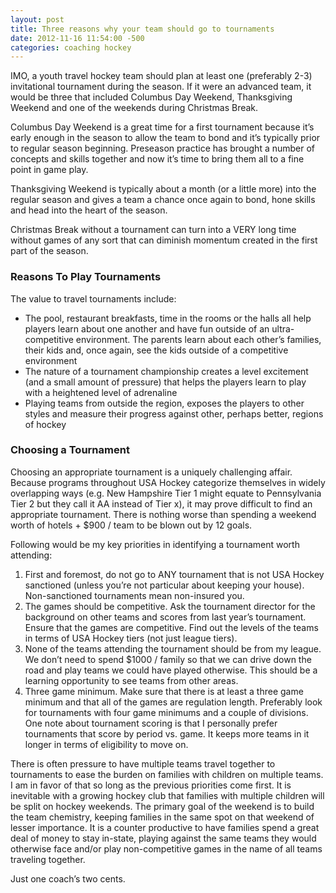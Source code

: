 ```yaml
---
layout: post
title: Three reasons why your team should go to tournaments
date: 2012-11-16 11:54:00 -500
categories: coaching hockey
---
```

IMO, a youth travel hockey team should plan at least one (preferably 2-3) invitational tournament during the season. If it were an advanced team, it would be three that included Columbus Day Weekend, Thanksgiving Weekend and one of the weekends during Christmas Break.

Columbus Day Weekend is a great time for a first tournament because it’s early enough in the season to allow the team to bond and it’s typically prior to regular season beginning. Preseason practice has brought a number of concepts and skills together and now it’s time to bring them all to a fine point in game play.

Thanksgiving Weekend is typically about a month (or a little more) into the regular season and gives a team a chance once again to bond, hone skills and head into the heart of the season.

Christmas Break without a tournament can turn into a VERY long time without games of any sort that can diminish momentum created in the first part of the season.

### Reasons To Play Tournaments

The value to travel tournaments include:

- The pool, restaurant breakfasts, time in the rooms or the halls all help players learn about one another and have fun outside of an ultra-competitive environment. The parents learn about each other’s families, their kids and, once again, see the kids outside of a competitive environment
- The nature of a tournament championship creates a level excitement (and a small amount of pressure) that helps the players learn to play with a heightened level of adrenaline
- Playing teams from outside the region, exposes the players to other styles and measure their progress against other, perhaps better, regions of hockey

### Choosing a Tournament

Choosing an appropriate tournament is a uniquely challenging affair. Because programs throughout USA Hockey categorize themselves in widely overlapping ways (e.g. New Hampshire Tier 1 might equate to Pennsylvania Tier 2 but they call it AA instead of Tier x), it may prove difficult to find an appropriate tournament. There is nothing worse than spending a weekend worth of hotels + $900 / team to be blown out by 12 goals.

Following would be my key priorities in identifying a tournament worth attending:

1. First and foremost, do not go to ANY tournament that is not USA Hockey sanctioned (unless you’re not particular about keeping your house). Non-sanctioned tournaments mean non-insured you.
1. The games should be competitive. Ask the tournament director for the background on other teams and scores from last year’s tournament. Ensure that the games are competitive. Find out the levels of the teams in terms of USA Hockey tiers (not just league tiers).
1. None of the teams attending the tournament should be from my league. We don’t need to spend $1000 / family so that we can drive down the road and play teams we could have played otherwise. This should be a learning opportunity to see teams from other areas.
1. Three game minimum. Make sure that there is at least a three game minimum and that all of the games are regulation length. Preferably look for tournaments with four game minimums and a couple of divisions. One note about tournament scoring is that I personally prefer tournaments that score by period vs. game. It keeps more teams in it longer in terms of eligibility to move on.

There is often pressure to have multiple teams travel together to tournaments to ease the burden on families with children on multiple teams. I am in favor of that so long as the previous priorities come first. It is inevitable with a growing hockey club that families with multiple children will be split on hockey weekends. The primary goal of the weekend is to build the team chemistry, keeping families in the same spot on that weekend of lesser importance. It is a counter productive to have families spend a great deal of money to stay in-state, playing against the same teams they would otherwise face and/or play non-competitive games in the name of all teams traveling together.

Just one coach’s two cents.
